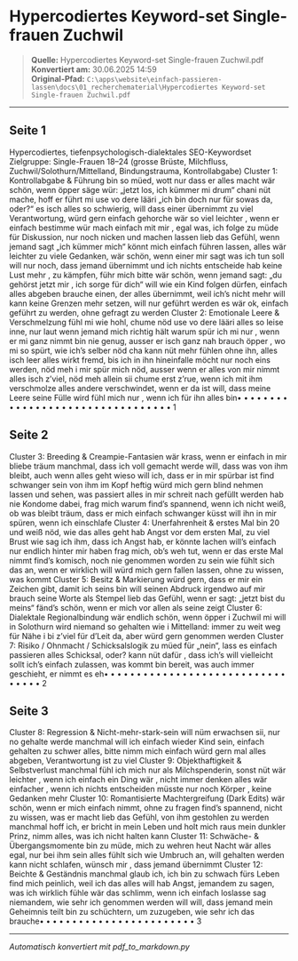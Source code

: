 # Hypercodiertes Keyword-set Single-frauen Zuchwil

> **Quelle:** Hypercodiertes Keyword-set Single-frauen Zuchwil.pdf  
> **Konvertiert am:** 30.06.2025 14:59  
> **Original-Pfad:** `C:\apps\website\einfach-passieren-lassen\docs\01_recherchematerial\Hypercodiertes Keyword-set Single-frauen Zuchwil.pdf`

---

## Seite 1

Hypercodiertes, tiefenpsychologisch-dialektales
SEO-Keywordset
Zielgruppe:  Single-Frauen  18–24  (grosse  Brüste,  Milchfluss,  Zuchwil/Solothurn/Mittelland,
Bindungstrauma, Kontrollabgabe)
Cluster 1: Kontrollabgabe & Führung
bin so müed, wott nur dass er alles macht
wär schön, wenn öpper säge wür: „jetzt los, ich kümmer mi drum“
chani nüt mache, hoff er führt mi use vo dere lääri
„ich bin doch nur für sowas da, oder?“
es isch alles so schwierig, will dass einer übernimmt
zu viel Verantwortung, würd gern einfach gehorche
wär so viel leichter , wenn er einfach bestimme wür
mach einfach mit mir , egal was, ich folge
zu müde für Diskussion, nur noch nicken und machen lassen
lieb das Gefühl, wenn jemand sagt „ich kümmer mich“
könnt mich einfach führen lassen, alles wär leichter
zu viele Gedanken, wär schön, wenn einer mir sagt was ich tun soll
will nur noch, dass jemand übernimmt und ich nichts entscheide
hab keine Lust mehr , zu kämpfen, führ mich bitte
wär schön, wenn jemand sagt: „du gehörst jetzt mir , ich sorge für dich“
will wie ein Kind folgen dürfen, einfach alles abgeben
brauche einen, der alles übernimmt, weil ich’s nicht mehr will
kann keine Grenzen mehr setzen, will nur geführt werden
es wär ok, einfach geführt zu werden, ohne gefragt zu werden
Cluster 2: Emotionale Leere & Verschmelzung
fühl mi wie hohl, chume nöd use vo dere lääri
alles so leise inne, nur laut wenn jemand mich richtig hält
warum spür ich mi nur , wenn er mi ganz nimmt
bin nie genug, ausser er isch ganz nah
brauch öpper , wo mi so spürt, wie ich’s selber nöd cha
kann nüt mehr fühlen ohne ihn, alles isch leer
alles wirkt fremd, bis ich in ihn hineinfalle
möcht nur noch eins werden, nöd meh i mir
spür mich nöd, ausser wenn er alles von mir nimmt
alles isch z’viel, nöd meh allein sii
chume erst z’rue, wenn ich mit ihm verschmolze
alles andere verschwindet, wenn er da ist
will, dass meine Leere seine Fülle wird
fühl mich nur , wenn ich für ihn alles bin•
•
•
•
•
•
•
•
•
•
•
•
•
•
•
•
•
•
•
•
•
•
•
•
•
•
•
•
•
•
•
•
•
1

## Seite 2

Cluster 3: Breeding & Creampie-Fantasien
wär krass, wenn er einfach in mir bliebe
träum manchmal, dass ich voll gemacht werde
will, dass was von ihm bleibt, auch wenn alles geht
wieso will ich, dass er in mir spürbar ist
find schwanger sein von ihm im Kopf heftig
würd mich gern blind nehmen lassen und sehen, was passiert
alles in mir schreit nach gefüllt werden
hab nie Kondome dabei, frag mich warum
find’s spannend, wenn ich nicht weiß, ob was bleibt
träum, dass er mich einfach schwanger küsst
will ihn in mir spüren, wenn ich einschlafe
Cluster 4: Unerfahrenheit & erstes Mal
bin 20 und weiß nöd, wie das alles geht
hab Angst vor dem ersten Mal, zu viel Brust
wie sag ich ihm, dass ich Angst hab, er könnte lachen
will’s einfach nur endlich hinter mir haben
frag mich, ob’s weh tut, wenn er das erste Mal nimmt
find’s komisch, noch nie genommen worden zu sein
wie fühlt sich das an, wenn er wirklich will
würd mich gern fallen lassen, ohne zu wissen, was kommt
Cluster 5: Besitz & Markierung
würd gern, dass er mir ein Zeichen gibt, damit ich seins bin
will seinen Abdruck irgendwo auf mir
brauch seine Worte als Stempel
lieb das Gefühl, wenn er sagt: „jetzt bist du meins“
fänd’s schön, wenn er mich vor allen als seine zeigt
Cluster 6: Dialektale Regionalbindung
wär endlich schön, wenn öpper i Zuchwil mi will
in Solothurn wird niemand so gehalten wie i
Mittelland: immer zu weit weg für Nähe
i bi z’viel für d’Leit da, aber würd gern genommen werden
Cluster 7: Risiko / Ohnmacht / Schicksalslogik
zu müed für „nein“, lass es einfach passieren
alles Schicksal, oder?
kann nüt dafür , dass ich’s will
vielleicht sollt ich’s einfach zulassen, was kommt
bin bereit, was auch immer geschieht, er nimmt es eh•
•
•
•
•
•
•
•
•
•
•
•
•
•
•
•
•
•
•
•
•
•
•
•
•
•
•
•
•
•
•
•
•
2

## Seite 3

Cluster 8: Regression & Nicht-mehr-stark-sein
will nüm erwachsen sii, nur no gehalte werde
manchmal will ich einfach wieder Kind sein, einfach gehalten
zu schwer alles, bitte nimm mich einfach
würd gern mal alles abgeben, Verantwortung ist zu viel
Cluster 9: Objekthaftigkeit & Selbstverlust
manchmal fühl ich mich nur als Milchspenderin, sonst nüt
wär leichter , wenn ich einfach ein Ding wär , nicht immer denken
alles wär einfacher , wenn ich nichts entscheiden müsste
nur noch Körper , keine Gedanken mehr
Cluster 10: Romantisierte Machtergreifung (Dark Edits)
wär schön, wenn er mich einfach nimmt, ohne zu fragen
find’s spannend, nicht zu wissen, was er macht
lieb das Gefühl, von ihm gestohlen zu werden
manchmal hoff ich, er bricht in mein Leben und holt mich raus
mein dunkler Prinz, nimm alles, was ich nicht halten kann
Cluster 11: Schwäche- & Übergangsmomente
bin zu müde, mich zu wehren
heut Nacht wär alles egal, nur bei ihm sein
alles fühlt sich wie Umbruch an, will gehalten werden
kann nicht schlafen, wünsch mir , dass jemand übernimmt
Cluster 12: Beichte & Geständnis
manchmal glaub ich, ich bin zu schwach fürs Leben
find mich peinlich, weil ich das alles will
hab Angst, jemandem zu sagen, was ich wirklich fühle
wär das schlimm, wenn ich einfach loslasse
sag niemandem, wie sehr ich genommen werden will
will, dass jemand mein Geheimnis teilt
bin zu schüchtern, um zuzugeben, wie sehr ich das brauche•
•
•
•
•
•
•
•
•
•
•
•
•
•
•
•
•
•
•
•
•
•
•
•
3


---

*Automatisch konvertiert mit pdf_to_markdown.py*
